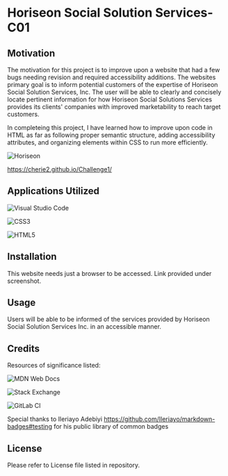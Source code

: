 # Horiseon Social Solution Services-C01

## Motivation
The motivation for this project is to improve upon a website that had a few bugs needing revision and required accessibility additions. The websites primary goal is to inform potential customers of the expertise of Horiseon Social Solution Services, Inc. The user will be able to clearly and concisely locate pertinent information for how Horiseon Social Solutions Services provides its clients' companies with improved marketability to reach target customers. 

In completeing this project, I have learned how to improve upon code in HTML as far as following proper semantic structure, adding accessibility attributes, and organizing elements within CSS to run more efficiently.

![Horiseon](Assets\images\_C__Users_cwalk_bootcamp_First-day_index.html.png)

https://cherie2.github.io/Challenge1/

## Applications Utilized

![Visual Studio Code](https://img.shields.io/badge/Visual%20Studio%20Code-0078d7.svg?style=for-the-badge&logo=visual-studio-code&logoColor=white)

![CSS3](https://img.shields.io/badge/css3-%231572B6.svg?style=for-the-badge&logo=css3&logoColor=white)

![HTML5](https://img.shields.io/badge/html5-%23E34F26.svg?style=for-the-badge&logo=html5&logoColor=white)

## Installation

This website needs just a browser to be accessed. Link provided under screenshot.

## Usage

Users will be able to be informed of the services provided by Horiseon Social Solution Services Inc. in an accessible manner.

## Credits
Resources of significance listed:

![MDN Web Docs](https://img.shields.io/badge/MDN_Web_Docs-black?style=for-the-badge&logo=mdnwebdocs&logoColor=white)

![Stack Exchange](https://img.shields.io/badge/StackExchange-%23ffffff.svg?style=for-the-badge&logo=StackExchange&logoColor=white)

![GitLab CI](https://img.shields.io/badge/gitlab%20ci-%23181717.svg?style=for-the-badge&logo=gitlab&logoColor=white)

Special thanks to Ileriayo Adebiyi https://github.com/Ileriayo/markdown-badges#testing for his public library of common badges

## License
Please refer to License file listed in repository.
